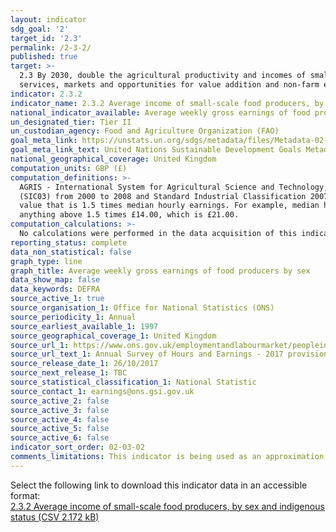 ```yaml
---
layout: indicator
sdg_goal: '2'
target_id: '2.3'
permalink: /2-3-2/
published: true
target: >-
  2.3 By 2030, double the agricultural productivity and incomes of small-scale food producers, in particular women, indigenous peoples, family farmers, pastoralists and fishers, including through secure and equal access to land, other productive resources and inputs, knowledge, financial
  services, markets and opportunities for value addition and non-farm employment
indicator: 2.3.2
indicator_name: 2.3.2 Average income of small-scale food producers, by sex and indigenous status
national_indicator_available: Average weekly gross earnings of food producers by sex
un_designated_tier: Tier II
un_custodian_agency: Food and Agriculture Organization (FAO)
goal_meta_link: https://unstats.un.org/sdgs/metadata/files/Metadata-02-03-02.pdf
goal_meta_link_text: United Nations Sustainable Development Goals Metadata (PDF 4.0 MB)
national_geographical_coverage: United Kingdom
computation_units: GBP (£)
computation_definitions: >-
  AGRIS - International System for Agricultural Science and Technology; CAP - Common Agriculture Policy; IAEG -  Inter-Agency and Expert Group; IFAD - International Fund for Agricultural Development. Food production industries are defined using Standard Industrial Classification 2003
  (SIC03) from 2000 to 2008 and Standard Industrial Classification 2007 (SIC07) from 2008 onwards. SIC03 - SIC division 01 and 05 are used. SIC07 - SIC division 01 and 03 are used. Low pay is defined as the value that is two-thirds of median hourly earnings and high pay is defined as the
  value that is 1.5 times median hourly earnings. For example, median hourly earnings for full-time employees in 2017 is £14.00, therefore low pay employees are considered to be anyone earning below two-thirds of £14.00, which is £9.33 and high pay full-time employees are those earning
  anything above 1.5 times £14.00, which is £21.00.
computation_calculations: >-
  No calculations were performed in the data acquisition of this indicator as appropriate data was readily available in the final format specified by this indicator. For insight into the details of potential calculations please refer to the original source metadata or source contact.
reporting_status: complete
data_non_statistical: false
graph_type: line
graph_title: Average weekly gross earnings of food producers by sex
data_show_map: false
data_keywords: DEFRA
source_active_1: true
source_organisation_1: Office for National Statistics (ONS)
source_periodicity_1: Annual  
source_earliest_available_1: 1997
source_geographical_coverage_1: United Kingdom
source_url_1: https://www.ons.gov.uk/employmentandlabourmarket/peopleinwork/earningsandworkinghours/bulletins/annualsurveyofhoursandearnings/2017provisionaland2016revisedresults
source_url_text_1: Annual Survey of Hours and Earnings - 2017 provisional and 2016 revised results
source_release_date_1: 26/10/2017
source_next_release_1: TBC
source_statistical_classification_1: National Statistic
source_contact_1: earnings@ons.gsi.gov.uk
source_active_2: false
source_active_3: false
source_active_4: false
source_active_5: false
source_active_6: false
indicator_sort_order: 02-03-02
comments_limitations: This indicator is being used as an approximation of the UN SDG Indicator. Where possible, we will work to identify or develop UK data to meet the global indicator specification. This indicator has not been identified in collaboration with topic experts.
---
```

Select the following link to download this indicator data in an accessible format:<br>[2.3.2 Average income of small-scale food producers, by sex and indigenous status (CSV 2.172 kB)](https://sustainabledevelopment-uk.github.io/sdg-data/data/2-3-2.csv)